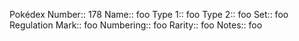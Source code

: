 Pokédex Number:: 178
Name:: foo
Type 1:: foo
Type 2:: foo
Set:: foo
Regulation Mark:: foo
Numbering:: foo
Rarity:: foo
Notes:: foo